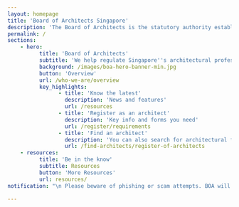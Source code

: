 ```yaml
---
layout: homepage
title: 'Board of Architects Singapore'
description: 'The Board of Architects is the statutory authority established to administer the Architects Act in Singapore.'
permalink: /
sections:
    - hero:
          title: 'Board of Architects'
          subtitle: 'We help regulate Singapore''s architectural profession and celebrate good designs'
          background: /images/boa-hero-banner-min.jpg
          button: 'Overview'
          url: /who-we-are/overview
          key_highlights:
                - title: 'Know the latest'
                  description: 'News and features'
                  url: /resources
                - title: 'Register as an architect'
                  description: 'Key info and forms you need'
                  url: /register/requirements
                - title: 'Find an architect'
                  description: 'You can also search for architectural firms'
                  url: /find-architects/register-of-architects
    - resources:
          title: 'Be in the know'
          subtitle: Resources
          button: 'More Resources'
          url: resources/
notification: "\n Please beware of phishing or scam attempts. BOA will never ask or request for your personal details via SMS notifications and / or automated phone messages. For any queries / feedback, please email to BOA_Enquiry@boa.gov.sg. <br> BOA’s office will be closed till further notice and our service counter will be operating by appointments only. Public may email your query to BOA_Enquiry@boa.gov.sg. <br> All application forms (eg. Practising Certificates, Company Licence, Firm Name Applications, Exam Applications etc.) and documents are to be mailed to the following address via post: <br> Board of Architects, 5 Maxwell Road, #01-03 Storey Tower Block, MND Complex, Singapore 069110\n"

---
```


